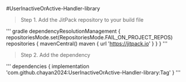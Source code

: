 #UserInactiveOrActive-Handler-library

>Step 1. Add the JitPack repository to your build file

''' gradle 
dependencyResolutionManagement {
		repositoriesMode.set(RepositoriesMode.FAIL_ON_PROJECT_REPOS)
		repositories {
			mavenCentral()
			maven { url 'https://jitpack.io' }
		}
	} '''

 >Step 2. Add the dependency

''' dependencies {
	        implementation 'com.github.chayan2024:UserInactiveOrActive-Handler-library:Tag'
	} '''
